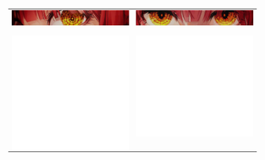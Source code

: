 <table style="border-collapse: collapse;">
  <tr>
    <td style="border: none;"  valign="top">
      <img align="left" src="/Assets/banner1.png" alt="Metrics" width="400">
      </br></br></br>
      <img align="left" src="/github-metrics.svg" alt="Metrics" width="400">
    </td>
    <td style="border: none;"  valign="top">
      <img align="left" src="/Assets/banner2.png" alt="Metrics" width="400">
      </br></br></br>
      <img align="left" src="/github-metrics-2.svg" alt="Metrics" width="400">
    </td>
  </tr>
</table>
